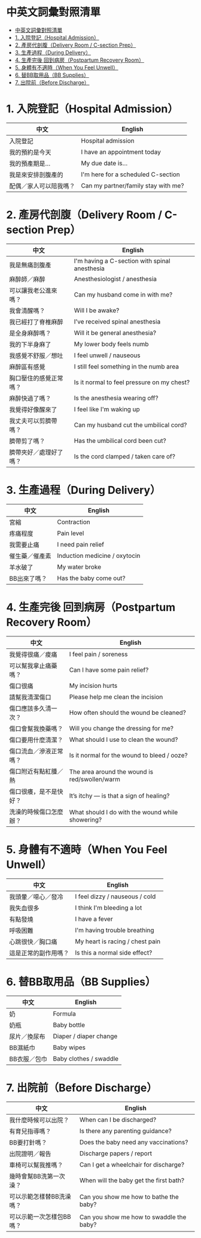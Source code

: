 # 中英文詞彙對照清單
- [中英文詞彙對照清單](#中英文詞彙對照清單)
- [1. 入院登記（Hospital Admission）](#1-入院登記hospital-admission)
- [2. 產房代剖腹（Delivery Room / C-section Prep）](#2-產房代剖腹delivery-room--c-section-prep)
- [3. 生產過程（During Delivery）](#3-生產過程during-delivery)
- [4. 生產完後 回到病房（Postpartum Recovery Room）](#4-生產完後-回到病房postpartum-recovery-room)
- [5. 身體有不適時（When You Feel Unwell）](#5-身體有不適時when-you-feel-unwell)
- [6. 替BB取用品（BB Supplies）](#6-替bb取用品bb-supplies)
- [7. 出院前（Before Discharge）](#7-出院前before-discharge)


# 1. 入院登記（Hospital Admission）
| 中文          | English                             |
| ----------- | ----------------------------------- |
| 入院登記        | Hospital admission                  |
| 我的預約是今天     | I have an appointment today         |
| 我的預產期是…     | My due date is…                     |
| 我是來安排剖腹產的   | I'm here for a scheduled C-section  |
| 配偶／家人可以陪我嗎？ | Can my partner/family stay with me? |

# 2. 產房代剖腹（Delivery Room / C-section Prep）
| 中文          | English                                 |
| ----------- | --------------------------------------- |
| 我是無痛剖腹產     | I'm having a C-section with spinal anesthesia |
| 麻醉師／麻醉      | Anesthesiologist / anesthesia           |
| 可以讓我老公進來嗎？  | Can my husband come in with me?         |
| 我會清醒嗎？      | Will I be awake?                        |
| 我已經打了脊椎麻醉   | I’ve received spinal anesthesia               |
| 是全身麻醉嗎？     | Will it be general anesthesia?                |
| 我的下半身麻了     | My lower body feels numb                      |
| 我感覺不舒服／想吐   | I feel unwell / nauseous                |
| 麻醉區有感覺      | I still feel something in the numb area |
| 胸口壓住的感覺正常嗎？	| Is it normal to feel pressure on my chest?|
| 麻醉快過了嗎？	| Is the anesthesia wearing off? |
| 我覺得好像醒來了	| I feel like I'm waking up|
| 我丈夫可以剪臍帶嗎？  | Can my husband cut the umbilical cord?  |
| 臍帶剪了嗎？      | Has the umbilical cord been cut?        |
| 臍帶夾好／處理好了嗎？ | Is the cord clamped / taken care of?    |

# 3. 生產過程（During Delivery）
| 中文      | English                       |
| ------- | ----------------------------- |
| 宮縮      | Contraction                   |
| 疼痛程度    | Pain level                    |
| 我需要止痛   | I need pain relief            |
| 催生藥／催產素 | Induction medicine / oxytocin |
| 羊水破了    | My water broke                |
| BB出來了嗎？ | Has the baby come out?        |


# 4. 生產完後 回到病房（Postpartum Recovery Room）
| 中文          | English                       |
| ----------- | ----------------------------- |
| 我覺得很痛／痠痛    | I feel pain / soreness        |
| 可以幫我拿止痛藥嗎？  | Can I have some pain relief?  |
| 傷口很痛        | My incision hurts             |
| 請幫我清潔傷口     | Please help me clean the incision                |
| 傷口應該多久清一次？  | How often should the wound be cleaned?           |
| 傷口會幫我換藥嗎？   | Will you change the dressing for me?             |
| 傷口要用什麼清潔？   | What should I use to clean the wound?            |
| 傷口流血／滲液正常嗎？ | Is it normal for the wound to bleed / ooze?      |
| 傷口附近有點紅腫／熱  | The area around the wound is red/swollen/warm    |
| 傷口很癢，是不是快好？ | It’s itchy — is that a sign of healing?          |
| 洗澡的時候傷口怎麼辦？ | What should I do with the wound while showering? |


# 5. 身體有不適時（When You Feel Unwell）
| 中文         | English                         |
| ---------- | ------------------------------- |
| 我頭暈／噁心／發冷  | I feel dizzy / nauseous / cold  |
| 我失血很多      | I think I'm bleeding a lot      |
| 有點發燒       | I have a fever                  |
| 呼吸困難       | I'm having trouble breathing    |
| 心跳很快／胸口痛   | My heart is racing / chest pain |
| 這是正常的副作用嗎？ | Is this a normal side effect?   |

# 6. 替BB取用品（BB Supplies）
| 中文      | English                 |
| ------- | ----------------------- |
| 奶   | Formula  |
| 奶瓶      | Baby bottle             |
| 尿片／換尿布  | Diaper / diaper change  |
| BB濕紙巾   | Baby wipes              |
| BB衣服／包巾 | Baby clothes / swaddle  |

# 7. 出院前（Before Discharge）
| 中文         | English                               |
| ---------- | ------------------------------------- |
| 我什麼時候可以出院？ | When can I be discharged?             |
| 有育兒指導嗎？    | Is there any parenting guidance?      |
| BB要打針嗎？    | Does the baby need any vaccinations?  |
| 出院證明／報告    | Discharge papers / report             |
| 車椅可以幫我推嗎？  | Can I get a wheelchair for discharge? |
| 幾時會幫BB洗第一次澡？   | When will the baby get the first bath?       |
| 可以示範怎樣替BB洗澡嗎？  | Can you show me how to bathe the baby?       |
| 可以示範一次怎樣包BB嗎？  | Can you show me how to swaddle the baby?     |

